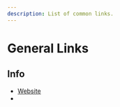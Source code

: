 ```yaml
---
description: List of common links.
---
```


# General Links

## Info

* [Website](https://acala.network/)
* 
